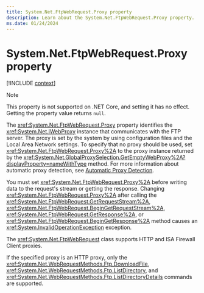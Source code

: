 ```yaml
---
title: System.Net.FtpWebRequest.Proxy property
description: Learn about the System.Net.FtpWebRequest.Proxy property.
ms.date: 01/24/2024
---
```

# System.Net.FtpWebRequest.Proxy property

[!INCLUDE [context](includes/context.md)]

> [!NOTE]
> This property is not supported on .NET Core, and setting it has no effect. Getting the property value returns `null`.

The <xref:System.Net.FtpWebRequest.Proxy> property identifies the <xref:System.Net.IWebProxy> instance that communicates with the FTP server. The proxy is set by the system by using configuration files and the Local Area Network settings. To specify that no proxy should be used, set <xref:System.Net.FtpWebRequest.Proxy%2A> to the proxy instance returned by the <xref:System.Net.GlobalProxySelection.GetEmptyWebProxy%2A?displayProperty=nameWithType> method. For more information about automatic proxy detection, see [Automatic Proxy Detection](/dotnet/framework/network-programming/automatic-proxy-detection).

You must set <xref:System.Net.FtpWebRequest.Proxy%2A> before writing data to the request's stream or getting the response. Changing <xref:System.Net.FtpWebRequest.Proxy%2A> after calling the <xref:System.Net.FtpWebRequest.GetRequestStream%2A>, <xref:System.Net.FtpWebRequest.BeginGetRequestStream%2A>, <xref:System.Net.FtpWebRequest.GetResponse%2A>, or <xref:System.Net.FtpWebRequest.BeginGetResponse%2A> method causes an <xref:System.InvalidOperationException> exception.

The <xref:System.Net.FtpWebRequest> class supports HTTP and ISA Firewall Client proxies.

If the specified proxy is an HTTP proxy, only the <xref:System.Net.WebRequestMethods.Ftp.DownloadFile>, <xref:System.Net.WebRequestMethods.Ftp.ListDirectory>, and <xref:System.Net.WebRequestMethods.Ftp.ListDirectoryDetails> commands are supported.
